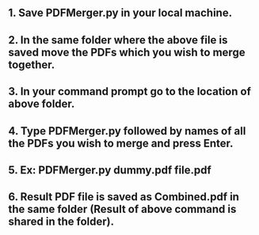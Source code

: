 ## 1. Save PDFMerger.py in your local machine.
## 2. In the same folder where the above file is saved move the PDFs which you wish to merge together.
## 3. In your command prompt go to the location of above folder.
## 4. Type PDFMerger.py followed by names of all the PDFs you wish to merge and press Enter.
## 5. Ex: PDFMerger.py dummy.pdf file.pdf
## 6. Result PDF file is saved as Combined.pdf in the same folder (Result of above command is shared in the folder).